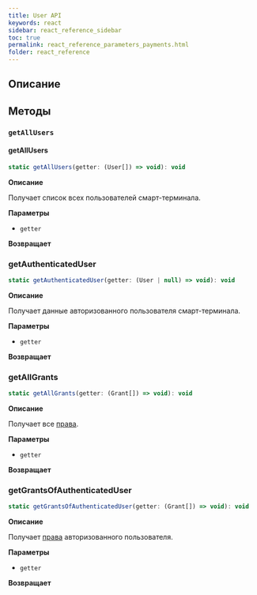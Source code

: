 ```yaml
---
title: User API
keywords: react
sidebar: react_reference_sidebar
toc: true
permalink: react_reference_parameters_payments.html
folder: react_reference
---
```


## Описание

## Методы

### `getAllUsers`

#### getAllUsers

```js
static getAllUsers(getter: (User[]) => void): void
```

**Описание**

Получает список всех пользователей смарт-терминала.

**Параметры**

* `getter`

**Возвращает**

### getAuthenticatedUser

```js
static getAuthenticatedUser(getter: (User | null) => void): void
```

**Описание**

Получает данные авторизованного пользователя смарт-терминала.

**Параметры**

* `getter`

**Возвращает**

### getAllGrants

```js
static getAllGrants(getter: (Grant[]) => void): void
```

**Описание**

Получает все [права](./doc_app_grants.html).

**Параметры**

* `getter`

**Возвращает**

### getGrantsOfAuthenticatedUser

```js
static getGrantsOfAuthenticatedUser(getter: (Grant[]) => void): void
```

**Описание**

Получает [права](./doc_app_grants.html) авторизованного пользователя.

**Параметры**

* `getter`

**Возвращает**
